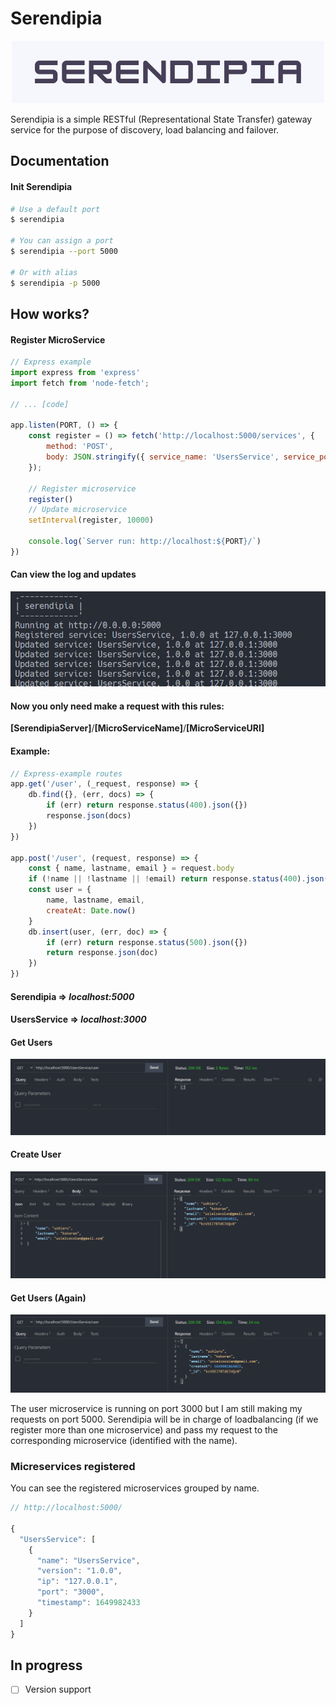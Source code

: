 # Serendipia
<p align="center">
  <img src="./resources/serendipia.png" alt="Serendipia" />
</p>

Serendipia is a simple RESTful (Representational State Transfer) gateway service for the purpose of discovery, load balancing and failover.

## Documentation

#### Init Serendipia
```bash
# Use a default port
$ serendipia

# You can assign a port
$ serendipia --port 5000

# Or with alias
$ serendipia -p 5000
```
## How works?
#### Register MicroService
```js
// Express example
import express from 'express'
import fetch from 'node-fetch';

// ... [code]

app.listen(PORT, () => {
    const register = () => fetch('http://localhost:5000/services', {
        method: 'POST', 
        body: JSON.stringify({ service_name: 'UsersService', service_port: PORT.toString() })
    });

    // Register microservice 
    register()
    // Update microservice 
    setInterval(register, 10000)

    console.log(`Server run: http://localhost:${PORT}/`)
})
```

#### Can view the log and updates 
![captura-0](resources/captura-0.png)

#### Now you only need make a request with this rules:

**[SerendipiaServer]**/**[MicroServiceName]**/**[MicroServiceURI]**

#### Example:
```js
// Express-example routes
app.get('/user', (_request, response) => {
    db.find({}, (err, docs) => {
        if (err) return response.status(400).json({})
        response.json(docs)
    })
})

app.post('/user', (request, response) => {
    const { name, lastname, email } = request.body
    if (!name || !lastname || !email) return response.status(400).json({})
    const user = {
        name, lastname, email,
        createAt: Date.now()
    }
    db.insert(user, (err, doc) => {
        if (err) return response.status(500).json({})
        return response.json(doc)
    })
})
```

#### Serendipia => *localhost:5000*
#### UsersService => *localhost:3000*
#### Get Users
![captura-0](resources/thuder-client-0.png)
#### Create User
![captura-0](resources/thuder-client-1.png)
#### Get Users (Again)
![captura-0](resources/thuder-client-2.png)

The user microservice is running on port 3000 but I am still making my requests on port 5000. Serendipia will be in charge of loadbalancing (if we register more than one microservice) and pass my request to the corresponding microservice (identified with the name).

### Micreservices registered

You can see the registered microservices grouped by name.

```js
// http://localhost:5000/

{
  "UsersService": [
    {
      "name": "UsersService",
      "version": "1.0.0",
      "ip": "127.0.0.1",
      "port": "3000",
      "timestamp": 1649982433
    }
  ]
}
```

## In progress
- [ ] Version support
